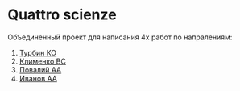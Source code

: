 # Quattro scienze

Объединенный проект для написания 4х работ по напралениям:

1.  [Турбин КО](https://github.com/AndreyPovaliy/quattro_scienze/tree/main/3dPlaning_RadiusOsteotomy)
2.  [Клименко ВС](https://github.com/AndreyPovaliy/quattro_scienze/tree/main/TKA_quality)
3.  [Повалий АА](https://github.com/AndreyPovaliy/quattro_scienze/tree/main/ml_scarf)
4.  [Иванов АА](https://github.com/AndreyPovaliy/quattro_scienze/tree/main/stripper_acl)
